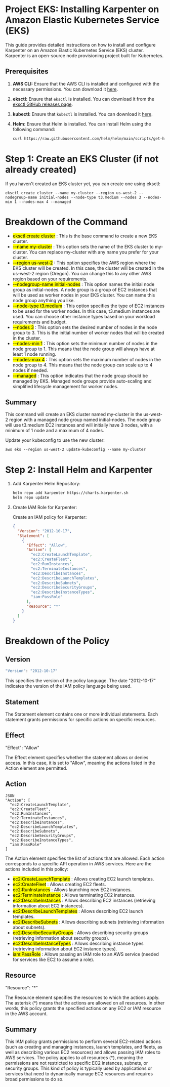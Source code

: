 # Project EKS: Installing Karpenter on Amazon Elastic Kubernetes Service (EKS)

This guide provides detailed instructions on how to install and configure Karpenter on an Amazon Elastic Kubernetes Service (EKS) cluster. Karpenter is an open-source node provisioning project built for Kubernetes.

## Prerequisites

1. **AWS CLI:** Ensure that the AWS CLI is installed and configured with the necessary permissions. You can download it [here](https://aws.amazon.com/cli/).
2. **eksctl:** Ensure that `eksctl` is installed. You can download it from the [eksctl GitHub releases page](https://github.com/weaveworks/eksctl/releases).
3. **kubectl:** Ensure that `kubectl` is installed. You can download it [here](https://kubernetes.io/docs/tasks/tools/install-kubectl/).
4. **Helm:** Ensure that Helm is installed. You can install Helm using the following command:

   ```sh
   curl https://raw.githubusercontent.com/helm/helm/main/scripts/get-helm-3 | bash
   ```

# Step 1: Create an EKS Cluster (if not already created)
If you haven't created an EKS cluster yet, you can create one using eksctl:

    eksctl create cluster --name my-cluster --region us-west-2 --nodegroup-name initial-nodes --node-type t3.medium --nodes 3 --nodes-min 1 --nodes-max 4 --managed

# Breakdown of the Command
- <mark>eksctl create cluster</mark> : This is the base command to create a new EKS cluster.
- <mark>--name my-cluster</mark> : This option sets the name of the EKS cluster to my-cluster. You can replace my-cluster with any name you prefer for your cluster.
- <mark>--region us-west-2</mark> : This option specifies the AWS region where the EKS cluster will be created. In this case, the cluster will be created in the us-west-2 region (Oregon). You can change this to any other AWS region based on your requirements.
- <mark>--nodegroup-name initial-nodes</mark> : This option names the initial node group as initial-nodes. A node group is a group of EC2 instances that will be used as worker nodes in your EKS cluster. You can name this node group anything you like.
- <mark>--node-type t3.medium</mark> : This option specifies the type of EC2 instances to be used for the worker nodes. In this case, t3.medium instances are used. You can choose other instance types based on your workload requirements and budget.
- <mark>--nodes 3</mark> : This option sets the desired number of nodes in the node group to 3. This is the initial number of worker nodes that will be created in the cluster.
- <mark>--nodes-min 1</mark> : This option sets the minimum number of nodes in the node group to 1. This means that the node group will always have at least 1 node running.
- <mark>--nodes-max 4</mark> : This option sets the maximum number of nodes in the node group to 4. This means that the node group can scale up to 4 nodes if needed.
- <mark>--managed</mark> : This option indicates that the node group should be managed by EKS. Managed node groups provide auto-scaling and simplified lifecycle management for worker nodes.

## Summary

This command will create an EKS cluster named my-cluster in the us-west-2 region with a managed node group named initial-nodes. The node group will use t3.medium EC2 instances and will initially have 3 nodes, with a minimum of 1 node and a maximum of 4 nodes.

Update your kubeconfig to use the new cluster:

    aws eks --region us-west-2 update-kubeconfig --name my-cluster

# Step 2: Install Helm and Karpenter
1. Add Karpenter Helm Repository:
    ```sh
    helm repo add karpenter https://charts.karpenter.sh
    helm repo update
    ```

2. Create IAM Role for Karpenter:

   Create an IAM policy for Karpenter:

    ```json
    {
      "Version": "2012-10-17",
      "Statement": [
        {
          "Effect": "Allow",
          "Action": [
            "ec2:CreateLaunchTemplate",
            "ec2:CreateFleet",
            "ec2:RunInstances",
            "ec2:TerminateInstances",
            "ec2:DescribeInstances",
            "ec2:DescribeLaunchTemplates",
            "ec2:DescribeSubnets",
            "ec2:DescribeSecurityGroups",
            "ec2:DescribeInstanceTypes",
            "iam:PassRole"
          ],
          "Resource": "*"
        }
      ]
    }
    ```

# Breakdown of the Policy
  
  ## Version

  ```sh
  "Version": "2012-10-17"
  ```
  
  This specifies the version of the policy language. The date "2012-10-17" indicates the version of the IAM policy language being used.

  ## Statement
  
  The Statement element contains one or more individual statements. Each statement grants permissions for specific actions on specific resources.

  ## Effect

  "Effect": "Allow"
  
  The Effect element specifies whether the statement allows or denies access. In this case, it is set to "Allow", meaning the actions listed in the Action element are permitted.

  ## Action
    JSON
    "Action": [
      "ec2:CreateLaunchTemplate",
      "ec2:CreateFleet",
      "ec2:RunInstances",
      "ec2:TerminateInstances",
      "ec2:DescribeInstances",
      "ec2:DescribeLaunchTemplates",
      "ec2:DescribeSubnets",
      "ec2:DescribeSecurityGroups",
      "ec2:DescribeInstanceTypes",
      "iam:PassRole"
    ]

  The Action element specifies the list of actions that are allowed. Each action corresponds to a specific API operation in AWS services. Here are the actions included in this policy:

  - <mark>ec2:CreateLaunchTemplate</mark> : Allows creating EC2 launch templates.
  - <mark>ec2:CreateFleet</mark> : Allows creating EC2 fleets.
  - <mark>ec2:RunInstances</mark> : Allows launching new EC2 instances.
  - <mark>ec2:TerminateInstance</mark> : Allows terminating EC2 instances.
  - <mark>ec2:DescribeInstances</mark> : Allows describing EC2 instances (retrieving information about EC2 instances).
  - <mark>ec2:DescribeLaunchTemplates</mark> : Allows describing EC2 launch templates.
  - <mark>ec2:DescribeSubnets</mark> : Allows describing subnets (retrieving information about subnets).
  - <mark>ec2:DescribeSecurityGroups</mark> : Allows describing security groups (retrieving information about security groups).
  - <mark>ec2:DescribeInstanceTypes</mark> : Allows describing instance types (retrieving information about EC2 instance types).
  - <mark>iam:PassRole</mark> : Allows passing an IAM role to an AWS service (needed for services like EC2 to assume a role).

  ## Resource

  "Resource": "*"

  The Resource element specifies the resources to which the actions apply. The asterisk (*) means that the actions are allowed on all resources. In other words, this policy grants the specified actions on any EC2 or IAM resource in the AWS account.

## Summary

This IAM policy grants permissions to perform several EC2-related actions (such as creating and managing instances, launch templates, and fleets, as well as describing various EC2 resources) and allows passing IAM roles to AWS services. The policy applies to all resources (*), meaning the permissions are not restricted to specific EC2 instances, subnets, or security groups. This kind of policy is typically used by applications or services that need to dynamically manage EC2 resources and requires broad permissions to do so.